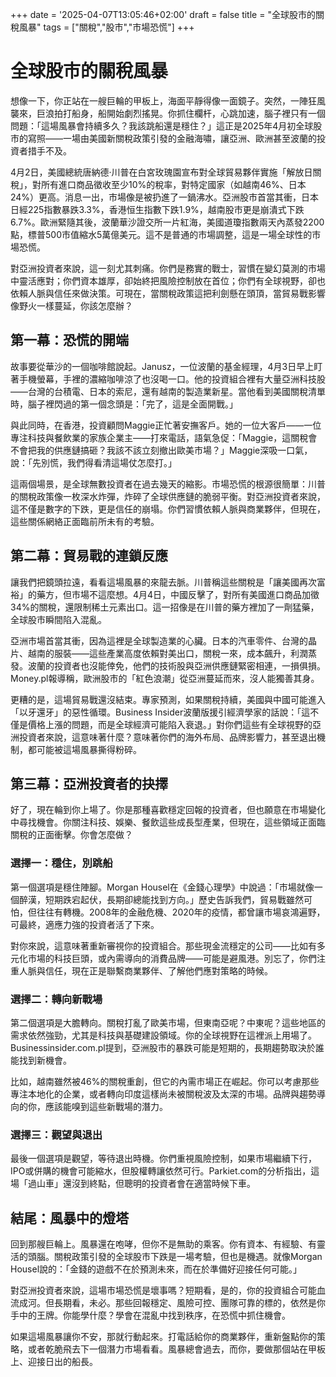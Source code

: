 +++
date = '2025-04-07T13:05:46+02:00'
draft = false
title = "全球股市的關稅風暴"
tags = ["關稅","股市","市場恐慌"]
+++

# 全球股市的關稅風暴 

想像一下，你正站在一艘巨輪的甲板上，海面平靜得像一面鏡子。突然，一陣狂風襲來，巨浪拍打船身，船開始劇烈搖晃。你抓住欄杆，心跳加速，腦子裡只有一個問題：「這場風暴會持續多久？我該跳船還是穩住？」這正是2025年4月初全球股市的寫照——一場由美國新關稅政策引發的金融海嘯，讓亞洲、歐洲甚至波蘭的投資者措手不及。

4月2日，美國總統唐納德·川普在白宮玫瑰園宣布對全球貿易夥伴實施「解放日關稅」，對所有進口商品徵收至少10%的稅率，對特定國家（如越南46%、日本24%）更高。消息一出，市場像是被扔進了一鍋沸水。亞洲股市首當其衝，日本日經225指數暴跌3.3%，香港恒生指數下跌1.9%，越南股市更是崩潰式下跌6.7%。歐洲緊隨其後，波蘭華沙證交所一片紅海，美國道瓊指數兩天內蒸發2200點，標普500市值縮水5萬億美元。這不是普通的市場調整，這是一場全球性的市場恐慌。

對亞洲投資者來說，這一刻尤其刺痛。你們是務實的戰士，習慣在變幻莫測的市場中靈活應對；你們資本雄厚，卻始終把風險控制放在首位；你們有全球視野，卻也依賴人脈與信任來做決策。可現在，當關稅政策這把利劍懸在頭頂，當貿易戰影響像野火一樣蔓延，你該怎麼辦？

## 第一幕：恐慌的開端

故事要從華沙的一個咖啡館說起。Janusz，一位波蘭的基金經理，4月3日早上盯著手機螢幕，手裡的濃縮咖啡涼了也沒喝一口。他的投資組合裡有大量亞洲科技股——台灣的台積電、日本的索尼，還有越南的製造業新星。當他看到美國關稅清單時，腦子裡閃過的第一個念頭是：「完了，這是全面開戰。」

與此同時，在香港，投資顧問Maggie正忙著安撫客戶。她的一位大客戶——一位專注科技與餐飲業的家族企業主——打來電話，語氣急促：「Maggie，這關稅會不會把我的供應鏈搞砸？我該不該立刻撤出歐美市場？」Maggie深吸一口氣，說：「先別慌，我們得看清這場仗怎麼打。」

這兩個場景，是全球無數投資者在過去幾天的縮影。市場恐慌的根源很簡單：川普的關稅政策像一枚深水炸彈，炸碎了全球供應鏈的脆弱平衡。對亞洲投資者來說，這不僅是數字的下跌，更是信任的崩塌。你們習慣依賴人脈與商業夥伴，但現在，這些關係網絡正面臨前所未有的考驗。

## 第二幕：貿易戰的連鎖反應

讓我們把鏡頭拉遠，看看這場風暴的來龍去脈。川普稱這些關稅是「讓美國再次富裕」的藥方，但市場不這麼想。4月4日，中國反擊了，對所有美國進口商品加徵34%的關稅，還限制稀土元素出口。這一招像是在川普的藥方裡加了一劑猛藥，全球股市瞬間陷入混亂。

亞洲市場首當其衝，因為這裡是全球製造業的心臟。日本的汽車零件、台灣的晶片、越南的服裝——這些產業高度依賴對美出口，關稅一來，成本飆升，利潤蒸發。波蘭的投資者也沒能倖免，他們的技術股與亞洲供應鏈緊密相連，一損俱損。Money.pl報導稱，歐洲股市的「紅色浪潮」從亞洲蔓延而來，沒人能獨善其身。

更糟的是，這場貿易戰還沒結束。專家預測，如果關稅持續，美國與中國可能進入「以牙還牙」的惡性循環。Business Insider波蘭版援引經濟學家的話說：「這不僅是價格上漲的問題，而是全球經濟可能陷入衰退。」對你們這些有全球視野的亞洲投資者來說，這意味著什麼？意味著你們的海外布局、品牌影響力，甚至退出機制，都可能被這場風暴撕得粉碎。

## 第三幕：亞洲投資者的抉擇

好了，現在輪到你上場了。你是那種喜歡穩定回報的投資者，但也願意在市場變化中尋找機會。你關注科技、娛樂、餐飲這些成長型產業，但現在，這些領域正面臨關稅的正面衝擊。你會怎麼做？

### 選擇一：穩住，別跳船
第一個選項是穩住陣腳。Morgan Housel在《金錢心理學》中說過：「市場就像一個醉漢，短期跌宕起伏，長期卻總能找到方向。」歷史告訴我們，貿易戰雖然可怕，但往往有轉機。2008年的金融危機、2020年的疫情，都曾讓市場哀鴻遍野，可最終，適應力強的投資者活了下來。

對你來說，這意味著重新審視你的投資組合。那些現金流穩定的公司——比如有多元化市場的科技巨頭，或內需導向的消費品牌——可能是避風港。別忘了，你們注重人脈與信任，現在正是聯繫商業夥伴、了解他們應對策略的時候。

### 選擇二：轉向新戰場
第二個選項是大膽轉向。關稅打亂了歐美市場，但東南亞呢？中東呢？這些地區的需求依然強勁，尤其是科技與基礎建設領域。你的全球視野在這裡派上用場了。Businessinsider.com.pl提到，亞洲股市的暴跌可能是短期的，長期趨勢取決於誰能找到新機會。

比如，越南雖然被46%的關稅重創，但它的內需市場正在崛起。你可以考慮那些專注本地化的企業，或者轉向印度這樣尚未被關稅波及太深的市場。品牌與趨勢導向的你，應該能嗅到這些新戰場的潛力。

### 選擇三：觀望與退出
最後一個選項是觀望，等待退出時機。你們重視風險控制，如果市場繼續下行，IPO或併購的機會可能縮水，但股權轉讓依然可行。Parkiet.com的分析指出，這場「過山車」還沒到終點，但聰明的投資者會在適當時候下車。

## 結尾：風暴中的燈塔

回到那艘巨輪上。風暴還在咆哮，但你不是無助的乘客。你有資本、有經驗、有靈活的頭腦。關稅政策引發的全球股市下跌是一場考驗，但也是機遇。就像Morgan Housel說的：「金錢的遊戲不在於預測未來，而在於準備好迎接任何可能。」

對亞洲投資者來說，這場市場恐慌是壞事嗎？短期看，是的，你的投資組合可能血流成河。但長期看，未必。那些回報穩定、風險可控、團隊可靠的標的，依然是你手中的王牌。你能學什麼？學會在混亂中找到秩序，在恐慌中抓住機會。

如果這場風暴讓你不安，那就行動起來。打電話給你的商業夥伴，重新盤點你的策略，或者乾脆飛去下一個潛力市場看看。風暴總會過去，而你，要做那個站在甲板上、迎接日出的船長。
